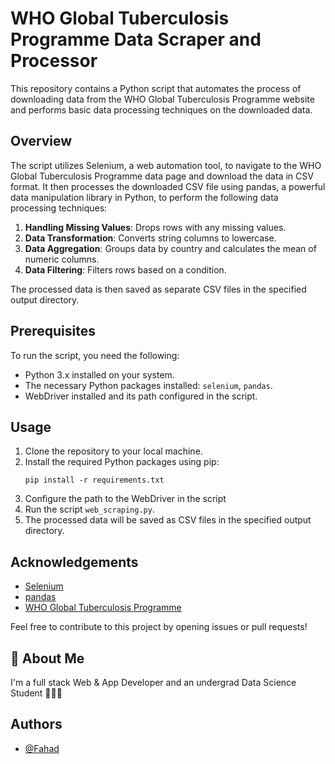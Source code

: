 # WHO Global Tuberculosis Programme Data Scraper and Processor

This repository contains a Python script that automates the process of downloading data from the WHO Global Tuberculosis Programme website and performs basic data processing techniques on the downloaded data.

## Overview

The script utilizes Selenium, a web automation tool, to navigate to the WHO Global Tuberculosis Programme data page and download the data in CSV format. It then processes the downloaded CSV file using pandas, a powerful data manipulation library in Python, to perform the following data processing techniques:

1. **Handling Missing Values**: Drops rows with any missing values.
2. **Data Transformation**: Converts string columns to lowercase.
3. **Data Aggregation**: Groups data by country and calculates the mean of numeric columns.
4. **Data Filtering**: Filters rows based on a condition.

The processed data is then saved as separate CSV files in the specified output directory.

## Prerequisites

To run the script, you need the following:

- Python 3.x installed on your system.
- The necessary Python packages installed: `selenium`, `pandas`.
- WebDriver installed and its path configured in the script.

## Usage

1. Clone the repository to your local machine.
2. Install the required Python packages using pip:
    ```
    pip install -r requirements.txt
    ```
3. Configure the path to the WebDriver in the script
4. Run the script `web_scraping.py`.
5. The processed data will be saved as CSV files in the specified output directory.

## Acknowledgements

- [Selenium](https://www.selenium.dev/)
- [pandas](https://pandas.pydata.org/)
- [WHO Global Tuberculosis Programme](https://www.who.int/teams/global-tuberculosis-programme/data)

Feel free to contribute to this project by opening issues or pull requests!

## 🚀 About Me
I'm a full stack Web & App Developer and an undergrad Data Science Student 👨‍💻🙌



## Authors

- [@Fahad](https://github.com/SyedFahad7)


